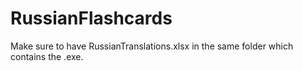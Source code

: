 # RussianFlashcards

Make sure to have RussianTranslations.xlsx in the same folder which contains the .exe.
